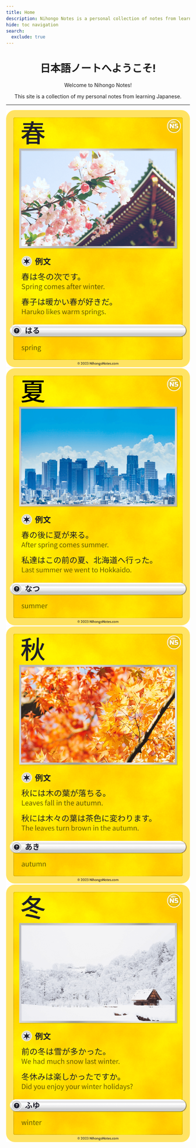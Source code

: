 ```yaml
---
title: Home
description: Nihongo Notes is a personal collection of notes from learning Japanese.
hide: toc navigation
search:
  exclude: true
---
```

<div style="text-align:center;">
<h1>日本語ノートへようこそ!</h1>
<p>Welcome to Nihongo Notes!</p>
<p>This site is a collection of my personal notes from learning Japanese.</p>
</div>

<hr>

<div class="card-grid card-grid--fan" markdown>

<div class="card" markdown>
<img src="images/cards/vocab/seasons/haru-spring.png" alt="春" loading="lazy">
</div>

<div class="card" markdown>
<img src="images/cards/vocab/seasons/natsu-summer.png" alt="夏" loading="lazy">
</div>

<div class="card" markdown>
<img src="images/cards/vocab/seasons/aki-autumn.png" alt="秋" loading="lazy">
</div>

<div class="card" markdown>
<img src="images/cards/vocab/seasons/fuyu-winter.png" alt="冬" loading="lazy">
</div>

</div>

